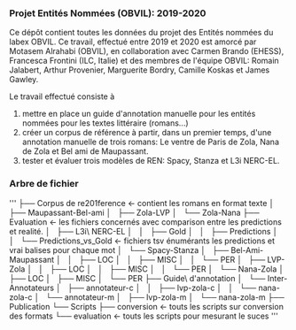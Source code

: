 ### Projet Entités Nommées (OBVIL): 2019-2020
Ce dépôt contient toutes les données du projet des Entités nommées du labex OBVIL.
Ce travail, effectué entre 2019 et 2020 est amorcé par Motasem Alrahabi (OBVIL), en collaboration avec Carmen Brando (EHESS), Francesca Frontini (ILC, Italie) et des membres de l'équipe OBVIL: Romain Jalabert, Arthur Provenier, Marguerite Bordry, Camille Koskas et James Gawley.

Le travail effectué consiste à 
1. mettre en place un guide d'annotation manuelle pour les entités nommées pour les textes littéraire (romans...)
2. créer un corpus de référence à partir, dans un premier temps, d'une annotation manuelle de trois romans: Le ventre de Paris de Zola, Nana de Zola et Bel ami de Maupassant.
3. tester et évaluer trois modèles de REN: Spacy, Stanza et L3i NERC-EL.

### Arbre de fichier
'''
├── Corpus de re201ference <- contient les romans en format texte
│   ├── Maupassant-Bel-ami
│   ├── Zola-LVP
│   └── Zola-Nana
├── Evaluation                         <- les fichiers concernés avec comparison entre les predictions et realité. 
│   ├── L3i\ NERC-EL
│   │   ├── Gold
│   │   ├── Predictions
│   │   └── Predictions_vs_Gold        <- fichiers tsv énumérants les predictions et vrai balises pour chaque mot
│   └── Spacy-Stanza
│       ├── Bel-Ami-Maupassant
│       │   ├── LOC
│       │   ├── MISC
│       │   └── PER
│       ├── LVP-Zola
│       │   ├── LOC
│       │   ├── MISC
│       │   └── PER
│       └── Nana-Zola
│           ├── LOC
│           ├── MISC
│           └── PER
├── Guide\ d'annotation
│   └── Inter-Annotateurs
│       ├── annotateur-c
│       │   ├── lvp-zola-c
│       │   └── nana-zola-c
│       └── annotateur-m
│           ├── lvp-zola-m
│           └── nana-zola-m
├── Publication
└── Scripts
    ├── conversion                     <- touts les scripts sur conversion des formats
    └── evaluation                  <- touts les scripts pour mesurant le suces
    '''